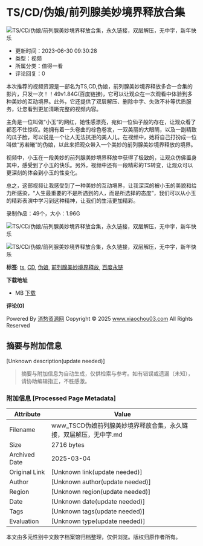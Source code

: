 # TS/CD/伪娘/前列腺美妙境界释放合集

![TS/CD/伪娘/前列腺美妙境界释放合集，永久链接，双层解压，无中字，新年快乐](/upload/products/202306/30/093024649e3030ec24aT6w4Nf_thumb.jpg)

- 更新时间：2023-06-30 09:30:28
- 类型：视频
- 所属分类：值得一看
- 评论回复：0

本次推荐的视频资源是一部名为TS,CD,伪娘，前列腺美妙境界释放多合一合集的影片，只发一次！！49v1.84G(百度链接)，它可以让观众在一次观看中体验到多种美妙的互动境界。此外，它还提供了双层解压、删除中字、失效不补等优质服务，让您看到更加清晰完整的视频内容。

主角是一位叫做“小玉”的网红，她性感漂亮，宛如一位仙子般的存在，让观众看了都忍不住惊叹。她拥有着一头卷曲的棕色卷发，一双美丽的大眼睛，以及一副精致的瓜子脸，可以说是一个让人无法抗拒的美人儿。在视频中，她将自己打扮成一位叫做“苏若曦”的伪娘，以此来把观众带入一个美妙的前列腺美妙境界释放的境界。

视频中，小玉在一段美妙的前列腺美妙境界释放中获得了极致的，让观众仿佛置身其中，感受到了小玉的快乐。另外，视频中还有一段精彩的TS转变，让观众可以更深刻的体会到小玉的性变化。

总之，这部视频让我感受到了一种美妙的互动境界，让我深深的被小玉的美貌和给力所感染，“人生最重要的不是所遇到的人，而是所选择的态度”，我们可以从小玉的精彩表演中学习到这种精神，让我们的生活更加精彩。

录制作品：49个，大小：1.96G

![TS/CD/伪娘/前列腺美妙境界释放合集，永久链接，双层解压，无中字，新年快乐](/upload/products/202306/30/093026649e3032347c1mlqc4a.jpg)

![TS/CD/伪娘/前列腺美妙境界释放合集，永久链接，双层解压，无中字，新年快乐](/upload/products/202306/30/093027649e303380e35NFEd9C.jpg)

**标签**: [ts](https://www.xiaochou03.com/tag/2_ts.html), [CD](https://www.xiaochou03.com/tag/2_CD.html), [伪娘](https://www.xiaochou03.com/tag/2_%E4%BC%AA%E5%A8%98.html), [前列腺美妙境界释放](https://www.xiaochou03.com/tag/2_%E5%89%8D%E5%88%97%E8%85%BA%E7%BE%8E%E5%A6%99%E5%A2%83%E7%95%8C%E9%87%8A%E6%94%BE.html), [百度永链](https://www.xiaochou03.com/tag/2_%E7%99%BE%E5%BA%A6%E6%B0%B8%E9%93%BE.html)

**下载地址**

- MB [下载](javascript:;)

**评论(0)**

Powered By [消愁资源网](https://www.xiaochou03.com/) Copyright © 2025 www.xiaochou03.com All Rights Reserved
<!-- tcd_original_link https://www.xiaochou88.com/5_1223.html -->


## 摘要与附加信息

<!-- tcd_abstract -->
[Unknown description(update needed)]
<!-- tcd_abstract_end -->

> 摘要与附加信息为自动生成，仅供检索与参考。如有错误或遗漏（未知），请协助编辑指正，不胜感激。

### 附加信息 [Processed Page Metadata]

| Attribute       | Value                                  |
|-----------------|----------------------------------------|
| Filename        | www_TSCD伪娘前列腺美妙境界释放合集，永久链接，双层解压，无中字.md                             |
| Size            | 2716 bytes                           |
| Archived Date   | 2025-03-04                             |
| Original Link   | [Unknown link(update needed)]                       |
| Author          | [Unknown author(update needed)]                               |
| Region          | [Unknown region(update needed)]                               |
| Date            | [Unknown date(update needed)]                                 |
| Tags            | [Unknown tags(update needed)]                                 |
| Evaluation            | [Unknown type(update needed)]                                 |
<!-- tcd_table_end -->

本文由多元性别中文数字档案馆归档整理，仅供浏览。版权归原作者所有。
